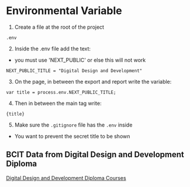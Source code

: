 # Environmental Variable

1. Create a file at the root of the project

```
.env
```

2. Inside the .env file add the text:

- you must use 'NEXT_PUBLIC' or else this will not work

```
NEXT_PUBLIC_TITLE = "Digital Design and Development"
```

3. On the page, in between the export and report write the variable:

```
var title = process.env.NEXT_PUBLIC_TITLE;
```

4. Then in between the main tag write:

```
{title}
```

5. Make sure the `.gitignore` file has the `.env` inside

- You want to prevent the secret title to be shown

## BCIT Data from Digital Design and Development Diploma

[Digital Design and Development Diploma Courses](https://www.bcit.ca/programs/digital-design-and-development-diploma-full-time-6515dipma/)
